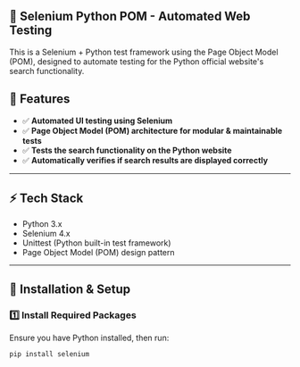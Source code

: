 ## 🚀 Selenium Python POM - Automated Web Testing

This is a Selenium + Python test framework using the Page Object Model (POM), designed to automate testing for the Python official website's search functionality.

## 📌 Features
- ✅ **Automated UI testing using Selenium**
- ✅ **Page Object Model (POM) architecture for modular & maintainable tests**
- ✅ **Tests the search functionality on the Python website**
- ✅ **Automatically verifies if search results are displayed correctly**

---

## ⚡ Tech Stack
- Python 3.x  
- Selenium 4.x  
- Unittest (Python built-in test framework)  
- Page Object Model (POM) design pattern  

---

## 🔧 Installation & Setup

### 1️⃣ Install Required Packages
Ensure you have Python installed, then run:
```bash
pip install selenium
